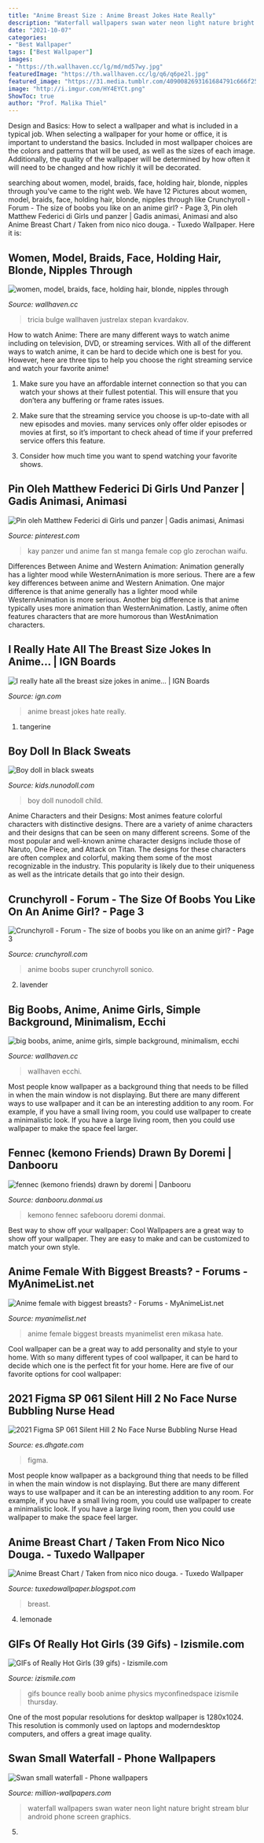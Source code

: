 ```yaml
---
title: "Anime Breast Size : Anime Breast Jokes Hate Really"
description: "Waterfall wallpapers swan water neon light nature bright stream blur android phone screen graphics"
date: "2021-10-07"
categories:
- "Best Wallpaper"
tags: ["Best Wallpaper"]
images:
- "https://th.wallhaven.cc/lg/md/md57wy.jpg"
featuredImage: "https://th.wallhaven.cc/lg/q6/q6pe2l.jpg"
featured_image: "https://31.media.tumblr.com/4090082693161684791c666f250dc36c/tumblr_n6428hZYYP1r922azo1_500.png"
image: "http://i.imgur.com/HY4EYCt.png"
ShowToc: true
author: "Prof. Malika Thiel"
---
```



Design and Basics: How to select a wallpaper and what is included in a typical job.
When selecting a wallpaper for your home or office, it is important to understand the basics. Included in most wallpaper choices are the colors and patterns that will be used, as well as the sizes of each image. Additionally, the quality of the wallpaper will be determined by how often it will need to be changed and how richly it will be decorated.

	

		
searching about women, model, braids, face, holding hair, blonde, nipples through you've came to the right web. We have 12 Pictures about women, model, braids, face, holding hair, blonde, nipples through like Crunchyroll - Forum - The size of boobs you like on an anime girl? - Page 3, Pin oleh Matthew Federici di Girls und panzer | Gadis animasi, Animasi and also Anime Breast Chart / Taken from nico nico douga. - Tuxedo Wallpaper. Here it is:
		
    
## Women, Model, Braids, Face, Holding Hair, Blonde, Nipples Through

<img loading=lazy src="https://th.wallhaven.cc/lg/q6/q6pe2l.jpg" onerror="this.onerror=null;this.src='https://tse4.mm.bing.net/th?id=OIP.OHxbwrjbNCgyBW9XDlALBAAAAA&amp;pid=15.1';" alt="women, model, braids, face, holding hair, blonde, nipples through">

_Source: wallhaven.cc_

>tricia bulge wallhaven justrelax stepan kvardakov. 

	

How to watch Anime: There are many different ways to watch anime including on television, DVD, or streaming services.
With all of the different ways to watch anime, it can be hard to decide which one is best for you. However, here are three tips to help you choose the right streaming service and watch your favorite anime!
1. Make sure you have an affordable internet connection so that you can watch your shows at their fullest potential. This will ensure that you don’tera any buffering or frame rates issues.

2. Make sure that the streaming service you choose is up-to-date with all new episodes and movies. many services only offer older episodes or movies at first, so it’s important to check ahead of time if your preferred service offers this feature.

3. Consider how much time you want to spend watching your favorite shows.

    
## Pin Oleh Matthew Federici Di Girls Und Panzer | Gadis Animasi, Animasi

<img loading=lazy src="https://i.pinimg.com/736x/bf/d2/98/bfd298ddcfb2b3edcdb3974d9efe281c.jpg" onerror="this.onerror=null;this.src='https://tse1.mm.bing.net/th?id=OIP.mC4j03lxFfd5mnBMuy1pfQHaKZ&amp;pid=15.1';" alt="Pin oleh Matthew Federici di Girls und panzer | Gadis animasi, Animasi">

_Source: pinterest.com_

>kay panzer und anime fan st manga female cop glo zerochan waifu. 

	

Differences Between Anime and Western Animation: Animation generally has a lighter mood while WesternAnimation is more serious.
There are a few key differences between anime and Western Animation. One major difference is that anime generally has a lighter mood while WesternAnimation is more serious. Another big difference is that anime typically uses more animation than WesternAnimation. Lastly, anime often features characters that are more humorous than WestAnimation characters.

    
## I Really Hate All The Breast Size Jokes In Anime... | IGN Boards

<img loading=lazy src="https://31.media.tumblr.com/4090082693161684791c666f250dc36c/tumblr_n6428hZYYP1r922azo1_500.png" onerror="this.onerror=null;this.src='https://tse1.mm.bing.net/th?id=OIP.NeXwXq47BiZLH-RaLOb1TAHaEK&amp;pid=15.1';" alt="I really hate all the breast size jokes in anime... | IGN Boards">

_Source: ign.com_

>anime breast jokes hate really. 

	

1. tangerine 

    
## Boy Doll In Black Sweats

<img loading=lazy src="http://kids.nunodoll.com/boy41.jpg" onerror="this.onerror=null;this.src='https://tse4.mm.bing.net/th?id=OIP.5HA8oYF8tNMKbcakKH5fnQHaOC&amp;pid=15.1';" alt="Boy doll in black sweats">

_Source: kids.nunodoll.com_

>boy doll nunodoll child. 

	

Anime Characters and their Designs: Most animes feature colorful characters with distinctive designs.
There are a variety of anime characters and their designs that can be seen on many different screens. Some of the most popular and well-known anime character designs include those of Naruto, One Piece, and Attack on Titan. The designs for these characters are often complex and colorful, making them some of the most recognizable in the industry. This popularity is likely due to their uniqueness as well as the intricate details that go into their design.

    
## Crunchyroll - Forum - The Size Of Boobs You Like On An Anime Girl? - Page 3

<img loading=lazy src="http://img1.ak.crunchyroll.com/i/spire2/77b270595e9ea9173c237d38b3f35ccc1352050423_full.jpg" onerror="this.onerror=null;this.src='https://tse3.mm.bing.net/th?id=OIP.Ai7rE_OuSA7AdafMWsXgDQHaK2&amp;pid=15.1';" alt="Crunchyroll - Forum - The size of boobs you like on an anime girl? - Page 3">

_Source: crunchyroll.com_

>anime boobs super crunchyroll sonico. 

	

2. lavender 

    
## Big Boobs, Anime, Anime Girls, Simple Background, Minimalism, Ecchi

<img loading=lazy src="https://th.wallhaven.cc/lg/md/md57wy.jpg" onerror="this.onerror=null;this.src='https://tse2.mm.bing.net/th?id=OIP.l8fmKtYXlWJooHudJ7NGHgAAAA&amp;pid=15.1';" alt="big boobs, anime, anime girls, simple background, minimalism, ecchi">

_Source: wallhaven.cc_

>wallhaven ecchi. 

	

Most people know wallpaper as a background thing that needs to be filled in when the main window is not displaying. But there are many different ways to use wallpaper and it can be an interesting addition to any room. For example, if you have a small living room, you could use wallpaper to create a minimalistic look. If you have a large living room, then you could use wallpaper to make the space feel larger.

    
## Fennec (kemono Friends) Drawn By Doremi | Danbooru

<img loading=lazy src="https://cdn.donmai.us/sample/ce/96/sample-ce96dd371808144fc545f3390ca544f4.jpg" onerror="this.onerror=null;this.src='https://tse2.mm.bing.net/th?id=OIP.lWr6FMTGjQYP7Pey4Mx4gwHaNi&amp;pid=15.1';" alt="fennec (kemono friends) drawn by doremi | Danbooru">

_Source: danbooru.donmai.us_

>kemono fennec safebooru doremi donmai. 

	

Best way to show off your wallpaper:
Cool Wallpapers are a great way to show off your wallpaper. They are easy to make and can be customized to match your own style.

    
## Anime Female With Biggest Breasts? - Forums - MyAnimeList.net

<img loading=lazy src="http://i.imgur.com/HY4EYCt.png" onerror="this.onerror=null;this.src='https://tse3.mm.bing.net/th?id=OIP.X7QvrBYp9u_0ukIy4TGoOgHaCO&amp;pid=15.1';" alt="Anime female with biggest breasts? - Forums - MyAnimeList.net">

_Source: myanimelist.net_

>anime female biggest breasts myanimelist eren mikasa hate. 

	

Cool wallpaper can be a great way to add personality and style to your home. With so many different types of cool wallpaper, it can be hard to decide which one is the perfect fit for your home. Here are five of our favorite options for cool wallpaper: 

    
## 2021 Figma SP 061 Silent Hill 2 No Face Nurse Bubbling Nurse Head

<img loading=lazy src="https://image.dhgate.com/f2/albu/g7/M00/11/4B/rBVaSVusogmAKvgtAAE7nZJpfIg342.jpg" onerror="this.onerror=null;this.src='https://tse4.mm.bing.net/th?id=OIP.Nic4SkgABW1ULCa1uZlOvgHaKx&amp;pid=15.1';" alt="2021 Figma SP 061 Silent Hill 2 No Face Nurse Bubbling Nurse Head">

_Source: es.dhgate.com_

>figma. 

	

Most people know wallpaper as a background thing that needs to be filled in when the main window is not displaying. But there are many different ways to use wallpaper and it can be an interesting addition to any room. For example, if you have a small living room, you could use wallpaper to create a minimalistic look. If you have a large living room, then you could use wallpaper to make the space feel larger.

    
## Anime Breast Chart / Taken From Nico Nico Douga. - Tuxedo Wallpaper

<img loading=lazy src="https://lh6.googleusercontent.com/proxy/no07qnbWJF759LpRXfvQAkjhZHicxWTed52kMhi0uSFR6mBfGjxHJ-KErRv8Pojca0NfFLI34PblDa3Uojcmbe2s--yH0uPc7pkwsAvyUxAdXBz-TcQtHcXdtVivwZAzJ7d8Gy4HHMgiv2zwPDyfEDw-YaWp28yocSDIEQ=w1200-h630-p-k-no-nu" onerror="this.onerror=null;this.src='https://tse1.mm.bing.net/th?id=OIP.IorgLkMEY7k8Wls9e6AEaAHaD4&amp;pid=15.1';" alt="Anime Breast Chart / Taken from nico nico douga. - Tuxedo Wallpaper">

_Source: tuxedowallpaper.blogspot.com_

>breast. 

	

4. lemonade 

    
## GIFs Of Really Hot Girls (39 Gifs) - Izismile.com

<img loading=lazy src="https://img.izismile.com/img/img11/20180504/1000/gifs_of_really_hot_girls_35.gif" onerror="this.onerror=null;this.src='https://tse1.mm.bing.net/th?id=OIP.3pM6I306hPUajv5-iLxEjQAAAA&amp;pid=15.1';" alt="GIFs of Really Hot Girls (39 gifs) - Izismile.com">

_Source: izismile.com_

>gifs bounce really boob anime physics myconfinedspace izismile thursday. 

	

One of the most popular resolutions for desktop wallpaper is 1280x1024. This resolution is commonly used on laptops and moderndesktop computers, and offers a great image quality.

    
## Swan Small Waterfall - Phone Wallpapers

<img loading=lazy src="https://million-wallpapers.com/wallpapers/4/9/10914841836423908451.jpg" onerror="this.onerror=null;this.src='https://tse2.mm.bing.net/th?id=OIP.44MN6XcLMaqZIp2R-6jRtwHaF7&amp;pid=15.1';" alt="Swan small waterfall - Phone wallpapers">

_Source: million-wallpapers.com_

>waterfall wallpapers swan water neon light nature bright stream blur android phone screen graphics. 

	

5.

